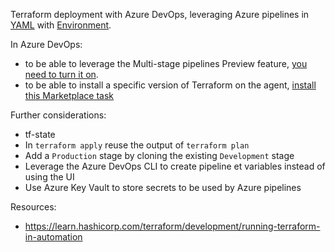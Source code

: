 Terraform deployment with Azure DevOps, leveraging Azure pipelines in [YAML](http://aka.ms/yaml) with [Environment](https://docs.microsoft.com/en-us/azure/devops/pipelines/yaml-schema?view=azure-devops&tabs=schema#environment).

In Azure DevOps:
- to be able to leverage the Multi-stage pipelines Preview feature, [you need to turn it on](https://docs.microsoft.com/en-us/azure/devops/pipelines/process/stages?view=azure-devops&tabs=yaml).
- to be able to install a specific version of Terraform on the agent, [install this Marketplace task](https://marketplace.visualstudio.com/items?itemName=ms-devlabs.custom-terraform-tasks)

Further considerations:
- tf-state
- In `terraform apply` reuse the output of `terraform plan`
- Add a `Production` stage by cloning the existing `Development` stage
- Leverage the Azure DevOps CLI to create pipeline et variables instead of using the UI
- Use Azure Key Vault to store secrets to be used by Azure pipelines

Resources:
- https://learn.hashicorp.com/terraform/development/running-terraform-in-automation
